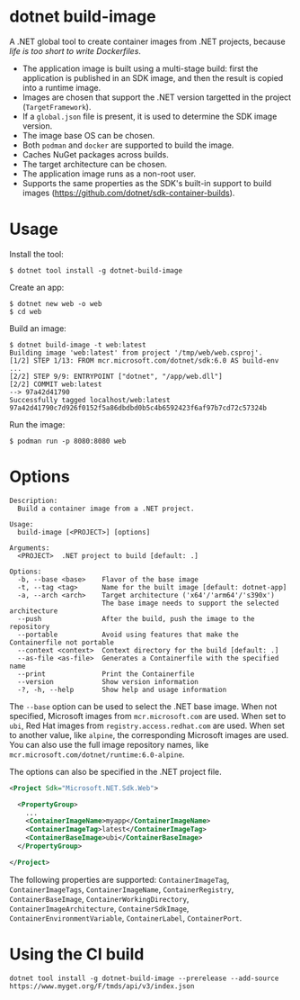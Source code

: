 # dotnet build-image

A .NET global tool to create container images from .NET projects, because _life is too short to write Dockerfiles_.

- The application image is built using a multi-stage build: first the application is published in an SDK image, and then the result is copied into a runtime image.
- Images are chosen that support the .NET version targetted in the project (`TargetFramework`).
- If a `global.json` file is present, it is used to determine the SDK image version.
- The image base OS can be chosen.
- Both `podman` and `docker` are supported to build the image.
- Caches NuGet packages across builds.
- The target architecture can be chosen.
- The application image runs as a non-root user.
- Supports the same properties as the SDK's built-in support to build images (https://github.com/dotnet/sdk-container-builds).

# Usage

Install the tool:

```
$ dotnet tool install -g dotnet-build-image
```

Create an app:
```
$ dotnet new web -o web
$ cd web
```

Build an image:
```
$ dotnet build-image -t web:latest
Building image 'web:latest' from project '/tmp/web/web.csproj'.
[1/2] STEP 1/13: FROM mcr.microsoft.com/dotnet/sdk:6.0 AS build-env
...
[2/2] STEP 9/9: ENTRYPOINT ["dotnet", "/app/web.dll"]
[2/2] COMMIT web:latest
--> 97a42d41790
Successfully tagged localhost/web:latest
97a42d41790c7d926f0152f5a86dbdbd0b5c4b6592423f6af97b7cd72c57324b
```

Run the image:
```
$ podman run -p 8080:8080 web
```

# Options

```
Description:
  Build a container image from a .NET project.

Usage:
  build-image [<PROJECT>] [options]

Arguments:
  <PROJECT>  .NET project to build [default: .]

Options:
  -b, --base <base>    Flavor of the base image
  -t, --tag <tag>      Name for the built image [default: dotnet-app]
  -a, --arch <arch>    Target architecture ('x64'/'arm64'/'s390x')
                       The base image needs to support the selected architecture
  --push               After the build, push the image to the repository
  --portable           Avoid using features that make the Containerfile not portable
  --context <context>  Context directory for the build [default: .]
  --as-file <as-file>  Generates a Containerfile with the specified name
  --print              Print the Containerfile
  --version            Show version information
  -?, -h, --help       Show help and usage information
```

The `--base` option can be used to select the .NET base image.
When not specified, Microsoft images from `mcr.microsoft.com` are used.
When set to `ubi`, Red Hat images from `registry.access.redhat.com` are used.
When set to another value, like `alpine`, the corresponding Microsoft images are used.
You can also use the full image repository names, like `mcr.microsoft.com/dotnet/runtime:6.0-alpine`.

The options can also be specified in the .NET project file.
```xml
<Project Sdk="Microsoft.NET.Sdk.Web">

  <PropertyGroup>
    ...
    <ContainerImageName>myapp</ContainerImageName>
    <ContainerImageTag>latest</ContainerImageTag>
    <ContainerBaseImage>ubi</ContainerBaseImage>
  </PropertyGroup>

</Project>
```

The following properties are supported: `ContainerImageTag`, `ContainerImageTags`, `ContainerImageName`, `ContainerRegistry`, `ContainerBaseImage`, `ContainerWorkingDirectory`, `ContainerImageArchitecture`, `ContainerSdkImage`, `ContainerEnvironmentVariable`, `ContainerLabel`, `ContainerPort`.

# Using the CI build

```
dotnet tool install -g dotnet-build-image --prerelease --add-source https://www.myget.org/F/tmds/api/v3/index.json
```
